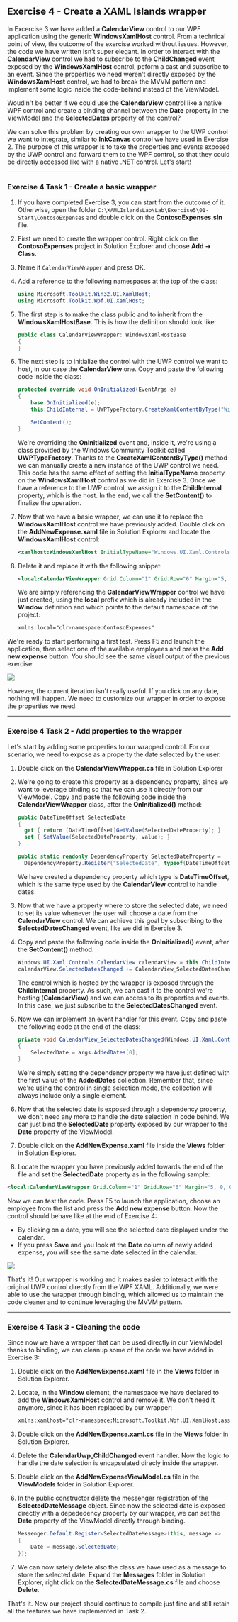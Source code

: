 ## Exercise 4 - Create a XAML Islands wrapper
In Excercise 3 we have added a **CalendarView** control to our WPF application using the generic **WindowsXamlHost** control.
From a technical point of view, the outcome of the exercise worked without issues. However, the code we have written isn't super elegant. In order to interact with the **CalendarView** control we had to subscribe to the **ChildChanged** event exposed by the **WindowsXamlHost** control, peform a cast and subscribe to an event. Since the properties we need weren't directly exposed by the **WindowsXamlHost** control, we had to break the MVVM pattern and implement some logic inside the code-behind instead of the ViewModel.

Woudln't be better if we could use the **CalendarView** control like a native WPF control and create a binding channel between the **Date** property in the ViewModel and the **SelectedDates** property of the control?

We can solve this problem by creating our own wrapper to the UWP control we want to integrate, similar to **InkCanvas** control we have used in Exercise 2. The purpose of this wrapper is to take the properties and events exposed by the UWP control and forward them to the WPF control, so that they could be directly accessed like with a native .NET control. Let's start!

___ 

### Exercise 4 Task 1 - Create a basic wrapper

1. If you have completed Exercise 3, you can start from the outcome of it. Otherwise, open the folder `C:\XAMLIslandsLab\Lab\Exercise5\01-Start\ContosoExpenses` and double click on the **ContosoExpenses.sln** file.
2. First we need to create the wrapper control. Right click on the **ContosoExpenses** project in Solution Explorer and choose **Add -> Class**. 
3. Name it `CalendarViewWrapper` and press OK.
4. Add a reference to the following namespaces at the top of the class:

    ```csharp
    using Microsoft.Toolkit.Win32.UI.XamlHost;
    using Microsoft.Toolkit.Wpf.UI.XamlHost;
    ```
5. The first step is to make the class public and to inherit from the **WindowsXamlHostBase**. This is how the definition should look like:

    ```csharp
    public class CalendarViewWrapper: WindowsXamlHostBase
    {
    }
    ```

6. The next step is to initialize the control with the UWP control we want to host, in our case the **CalendarView** one. Copy and paste the following code inside the class:

    ```csharp
    protected override void OnInitialized(EventArgs e)
    {
        base.OnInitialized(e);
        this.ChildInternal = UWPTypeFactory.CreateXamlContentByType("Windows.UI.Xaml.Controls.CalendarView");
    
        SetContent();
    }
    ```
    
    We're overriding the **OnInitialized** event and, inside it, we're using a class provided by the Windows Community Toolkit called **UWPTypeFactory**. Thanks to the **CreateXamlContentByType()** method we can manually create a new instance of the UWP control we need. This code has the same effect of setting the **InitialTypeName** property on the **WindowsXamlHost** control as we did in Exercise 3. Once we have a reference to the UWP control, we assign it to the **ChildInternal** property, which is the host. In the end, we call the **SetContent()** to finalize the operation.

7. Now that we have a basic wrapper, we can use it to replace the **WindowsXamlHost** control we have previously added. Double click on the **AddNewExpense.xaml** file in Solution Explorer and locate the **WindowsXamlHost** control:

    ```xml
    <xamlhost:WindowsXamlHost InitialTypeName="Windows.UI.Xaml.Controls.CalendarView" Grid.Column="1" Grid.Row="6" Margin="5, 0, 0, 0" x:Name="CalendarUwp" ChildChanged="CalendarUwp_ChildChanged"/>
    ```
8. Delete it and replace it with the following snippet:

    ```xml
    <local:CalendarViewWrapper Grid.Column="1" Grid.Row="6" Margin="5, 0, 0, 0" />
    ```

    We are simply referencing the **CalendarViewWrapper** control we have just created, using the **local** prefix which is already included in the **Window** definition and which points to the default namespace of the project:
    
    ```xml
    xmlns:local="clr-namespace:ContosoExpenses"
    ```
    
We're ready to start performing a first test. Press F5 and launch the application, then select one of the available employees and press the **Add new expense** button. You should see the same visual output of the previous exercise:

![](../Manual/Images/CalendarViewWrapper.png)

However, the current iteration isn't really useful. If you click on any date, nothing will happen. We need to customize our wrapper in order to expose the properties we need.

___ 

### Exercise 4 Task 2 - Add properties to the wrapper
Let's start by adding some properties to our wrapped control. For our scenario, we need to expose as a property the date selected by the user.

1. Double click on the **CalendarViewWrapper.cs** file in Solution Explorer 
2. We're going to create this property as a dependency property, since we want to leverage binding so that we can use it directly from our ViewModel. Copy and paste the following code inside the **CalendarViewWrapper** class, after the **OnInitialized()** method:

    ```csharp
    public DateTimeOffset SelectedDate
    {
      get { return (DateTimeOffset)GetValue(SelectedDateProperty); }
      set { SetValue(SelectedDateProperty, value); }
    }
    
    public static readonly DependencyProperty SelectedDateProperty =
      DependencyProperty.Register("SelectedDate", typeof(DateTimeOffset), typeof(CalendarViewWrapper), new PropertyMetadata(DateTimeOffset.Now));
    ```
    
    We have created a dependency property which type is **DateTimeOffset**, which is the same type used by the **CalendarView** control to handle dates.

3. Now that we have a property where to store the selected date, we need to set its value whenever the user will choose a date from the **CalendarView** control. We can achieve this goal by subscribing to the **SelectedDatesChanged** event, like we did in Exercise 3.

4. Copy and paste the following code inside the **OnInitialized()** event, after the **SetContent()** method:

    ```csharp
    Windows.UI.Xaml.Controls.CalendarView calendarView = this.ChildInternal as Windows.UI.Xaml.Controls.CalendarView;
    calendarView.SelectedDatesChanged += CalendarView_SelectedDatesChanged;
    ```
    
    The control which is hosted by the wrapper is exposed through the **ChildInternal** property. As such, we can cast it to the control we're hosting (**CalendarView**) and we can access to its properties and events. In this case, we just subscribe to the **SelectedDatesChanged** event.
    
3. Now we can implement an event handler for this event. Copy and paste the following code at the end of the class:

    ```csharp
    private void CalendarView_SelectedDatesChanged(Windows.UI.Xaml.Controls.CalendarView sender, Windows.UI.Xaml.Controls.CalendarViewSelectedDatesChangedEventArgs args)
    {
        SelectedDate = args.AddedDates[0];
    }
    ```

    We're simply setting the dependency property we have just defined with the first value of the **AddedDates** collection. Remember that, since we're using the control in single selection mode, the collection will always include only a single element.

4. Now that the selected date is exposed through a dependency property, we don't need any more to handle the date selection in code behind. We can just bind the **SelectedDate** property exposed by our wrapper to the **Date** property of the ViewModel.
5. Double click on the **AddNewExpense.xaml** file inside the **Views** folder in Solution Explorer.
6. Locate the wrapper you have previously added towards the end of the file and set the **SelectedDate** property as in the following sample:

```xml
<local:CalendarViewWrapper Grid.Column="1" Grid.Row="6" Margin="5, 0, 0, 0" SelectedDate="{Binding Path=Date, Mode=TwoWay}" />
```

Now we can test the code. Press F5 to launch the application, choose an employee from the list and press the **Add new expense** button. Now the control should behave like at the end of Exercise 4:

- By clicking on a date, you will see the selected date displayed under the calendar.
- If you press **Save** and you look at the **Date** column of newly added expense, you will see the same date selected in the calendar.

![](../Manual/Images/CalendarViewWrapperFinal.png)

That's it! Our wrapper is working and it makes easier to interact with the original UWP control directly from the WPF XAML. Additionally, we were able to use the wrapper through binding, which allowed us to maintain the code cleaner and to continue leveraging the MVVM pattern.

___ 

### Exercise 4 Task 3 - Cleaning the code
Since now we have a wrapper that can be used directly in our ViewModel thanks to binding, we can cleanup some of the code we have added in Exercise 3:

1. Double click on the **AddNewExpense.xaml** file in the **Views** folder in Solution Explorer.
2. Locate, in the **Window** element, the namespace we have declared to add the **WindowsXamlHost** control and remove it. We don't need it anymore, since it has been replaced by our wrapper:

    ```xml
    xmlns:xamlhost="clr-namespace:Microsoft.Toolkit.Wpf.UI.XamlHost;assembly=Microsoft.Toolkit.Wpf.UI.XamlHost"
    ```

3. Double click on the **AddNewExpense.xaml.cs** file in the **Views** folder in Solution Explorer.
4. Delete the **CalendarUwp_ChildChanged** event handler. Now the logic to handle the date selection is encapsulated direcly inside the wrapper.
5. Double click on the **AddNewExpenseViewModel.cs** file in the **ViewModels** folder in Solution Explorer.
6. In the public constructor delete the messenger registration of the **SelectedDateMessage** object. Since now the selected date is exposed directly with a depededency property by our wrapper, we can set the **Date** property of the ViewModel directly through binding.

    ```csharp
    Messenger.Default.Register<SelectedDateMessage>(this, message =>
    {
        Date = message.SelectedDate;
    });
    ```
7. We can now safely delete also the class we have used as a message to store the selected date. Expand the **Messages** folder in Solution Explorer, right click on the **SelectedDateMessage.cs** file and choose **Delete**.

That's it. Now our project should continue to compile just fine and still retain all the features we have implemented in Task 2.